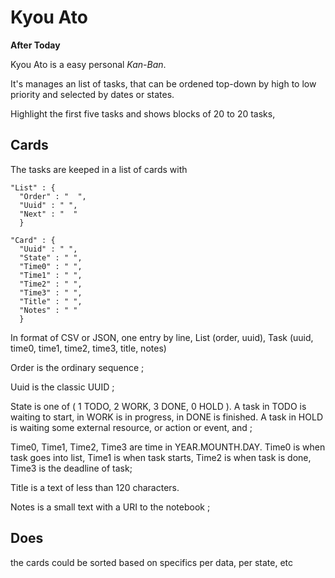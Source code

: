 # Kyou Ato

__After Today__

Kyou Ato is a easy personal *Kan-Ban*. 

It's manages an list of tasks, that can be ordened top-down by high to low priority and selected by dates or states.

Highlight the first five tasks and shows blocks of 20 to 20 tasks, 

## Cards

The tasks are keeped in a list of cards with

    "List" : {
      "Order" : "  ",
      "Uuid" : " ",
      "Next" : "  "
      }
      
    "Card" : {
      "Uuid" : " ",
      "State" : " ",
      "Time0" : " ",
      "Time1" : " ",
      "Time2" : " ",
      "Time3" : " ",
      "Title" : " ",
      "Notes" : " "
      }

In format of CSV or JSON, one entry by line, List (order, uuid), Task (uuid, time0, time1, time2, time3, title, notes)

  Order is the ordinary sequence ;
  
  Uuid is the classic UUID ;
  
  State is one of ( 1 TODO, 2 WORK, 3 DONE, 0 HOLD ). 
      A task in TODO is waiting to start, in WORK is in progress, in DONE is finished. 
      A task in HOLD is waiting some external resource, or action or event, and ;
  
  Time0, Time1, Time2, Time3 are time in YEAR.MOUNTH.DAY. 
      Time0 is when task goes into list, 
      Time1 is when task starts, 
      Time2 is when task is done, 
      Time3 is the deadline of task;

  Title is a text of less than 120 characters.

  Notes is a small text with a URI to the notebook ;

## Does

the cards could be sorted based on specifics per data, per state, etc


  

